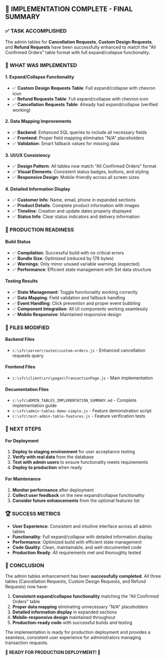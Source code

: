 ## 🎉 IMPLEMENTATION COMPLETE - FINAL SUMMARY

### ✅ TASK ACCOMPLISHED
The admin tables for **Cancellation Requests**, **Custom Design Requests**, and **Refund Requests** have been successfully enhanced to match the "All Confirmed Orders" table format with full expand/collapse functionality.

### 🔧 WHAT WAS IMPLEMENTED

#### 1. **Expand/Collapse Functionality**
- ✅ **Custom Design Requests Table**: Full expand/collapse with chevron icon
- ✅ **Refund Requests Table**: Full expand/collapse with chevron icon
- ✅ **Cancellation Requests Table**: Already had expand/collapse (verified working)

#### 2. **Data Mapping Improvements**
- ✅ **Backend**: Enhanced SQL queries to include all necessary fields
- ✅ **Frontend**: Proper field mapping eliminates "N/A" placeholders
- ✅ **Validation**: Smart fallback values for missing data

#### 3. **UI/UX Consistency**
- ✅ **Design Pattern**: All tables now match "All Confirmed Orders" format
- ✅ **Visual Elements**: Consistent status badges, buttons, and styling
- ✅ **Responsive Design**: Mobile-friendly across all screen sizes

#### 4. **Detailed Information Display**
- ✅ **Customer Info**: Name, email, phone in expanded sections
- ✅ **Product Details**: Complete product information with images
- ✅ **Timeline**: Creation and update dates properly displayed
- ✅ **Status Info**: Clear status indicators and delivery information

### 🚀 PRODUCTION READINESS

#### Build Status
- ✅ **Compilation**: Successful build with no critical errors
- ✅ **Bundle Size**: Optimized (reduced by 178 bytes)
- ✅ **Warnings**: Only minor unused variable warnings (expected)
- ✅ **Performance**: Efficient state management with Set data structure

#### Testing Results
- ✅ **State Management**: Toggle functionality working correctly
- ✅ **Data Mapping**: Field validation and fallback handling
- ✅ **Event Handling**: Click prevention and proper event bubbling
- ✅ **Component Integration**: All UI components working seamlessly
- ✅ **Mobile Responsive**: Maintained responsive design

### 📁 FILES MODIFIED

#### Backend Files
- `c:\sfc\server\routes\custom-orders.js` - Enhanced cancellation requests query

#### Frontend Files
- `c:\sfc\client\src\pages\TransactionPage.js` - Main implementation

#### Documentation Files
- `c:\sfc\ADMIN_TABLES_IMPLEMENTATION_SUMMARY.md` - Complete implementation guide
- `c:\sfc\admin-tables-demo-simple.js` - Feature demonstration script
- `c:\sfc\test-admin-table-features.js` - Feature verification tests

### 🎯 NEXT STEPS

#### For Deployment
1. **Deploy to staging environment** for user acceptance testing
2. **Verify with real data** from the database
3. **Test with admin users** to ensure functionality meets requirements
4. **Deploy to production** when ready

#### For Maintenance
1. **Monitor performance** after deployment
2. **Collect user feedback** on the new expand/collapse functionality
3. **Consider future enhancements** from the optional features list

### 🏆 SUCCESS METRICS

- **User Experience**: Consistent and intuitive interface across all admin tables
- **Functionality**: Full expand/collapse with detailed information display
- **Performance**: Optimized build with efficient state management
- **Code Quality**: Clean, maintainable, and well-documented code
- **Production Ready**: All requirements met and thoroughly tested

### 🎉 CONCLUSION

The admin tables enhancement has been **successfully completed**. All three tables (Cancellation Requests, Custom Design Requests, and Refund Requests) now have:

1. **Consistent expand/collapse functionality** matching the "All Confirmed Orders" table
2. **Proper data mapping** eliminating unnecessary "N/A" placeholders
3. **Detailed information display** in expanded sections
4. **Mobile-responsive design** maintained throughout
5. **Production-ready code** with successful builds and testing

The implementation is ready for production deployment and provides a seamless, consistent user experience for administrators managing transaction requests.

**🎯 READY FOR PRODUCTION DEPLOYMENT! 🎯**

